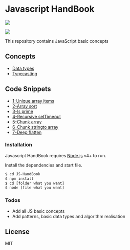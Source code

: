 # Javascript HandBook

![](https://upload.wikimedia.org/wikipedia/commons/thumb/9/99/Unofficial_JavaScript_logo_2.svg/240px-Unofficial_JavaScript_logo_2.svg.png)

![](https://img.shields.io/github/stars/is0ly/JS-HandBook)

This repository contains JavaScript basic concepts

## Concepts

-   [Data types](1-concepts/1-data-types.js)
-   [Typecasting](1-concepts/2-type-casting.js)

## Code Snippets

-   [1-Unique array items](2-code-snippets/1-unique-array-items.js)
-   [2-Array sort](2-code-snippets/2-array-sort.js)
-   [3-Is prime](2-code-snippets/3-is-prime.js)
-   [4-Recursive setTimeout](2-code-snippets/4-recursive-setTimeout.js)
-   [5-Chunk array](2-code-snippets/5-chunk-array.js)
-   [6-Chunk stringto array](2-code-snippets/6-chunk-string-to-array.js)
-   [7-Deep flatten](2-code-snippets/7-deep-flatten.js)

### Installation

Javascript HandBook requires [Node.js](https://nodejs.org/) v4+ to run.

Install the dependencies and start file.

```sh
$ cd JS-HandBook
$ npm install
$ cd [folder what you want]
$ node [file what you want]
```

### Todos

-   Add all JS basic concepts
-   Add patterns, basic data types and algorithm realisation

## License

MIT
